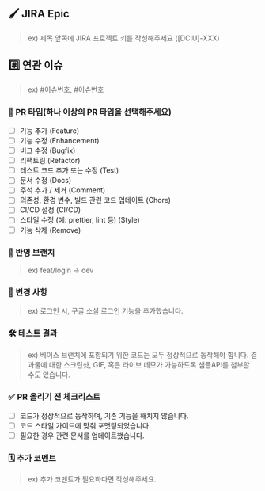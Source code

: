## 🖌️ JIRA Epic
> ex) 제목 앞쪽에 JIRA 프로젝트 키를 작성해주세요 (\[DCIU]-XXX)

## #️⃣ 연관 이슈
> ex) #이슈번호, #이슈번호

### 🎯 PR 타입(하나 이상의 PR 타입을 선택해주세요)
- [ ] 기능 추가 (Feature)
- [ ] 기능 수정 (Enhancement)
- [ ] 버그 수정 (Bugfix)
- [ ] 리팩토링 (Refactor)
- [ ] 테스트 코드 추가 또는 수정 (Test)
- [ ] 문서 수정 (Docs)
- [ ] 주석 추가 / 제거 (Comment)
- [ ] 의존성, 환경 변수, 빌드 관련 코드 업데이트 (Chore)
- [ ] CI/CD 설정 (CI/CD)
- [ ] 스타일 수정 (예: prettier, lint 등) (Style)
- [ ] 기능 삭제 (Remove)

### 📝 반영 브랜치
> ex) feat/login -> dev

### 📑 변경 사항
> ex) 로그인 시, 구글 소셜 로그인 기능을 추가했습니다.

### 🛠 테스트 결과
> ex) 베이스 브랜치에 포함되기 위한 코드는 모두 정상적으로 동작해야 합니다. 결과물에 대한 스크린샷, GIF, 혹은 라이브 데모가 가능하도록 샘플API를 첨부할 수도 있습니다.

### ✅ PR 올리기 전 체크리스트

- [ ] 코드가 정상적으로 동작하며, 기존 기능을 해치지 않습니다.
- [ ] 코드 스타일 가이드에 맞춰 포맷팅되었습니다.
- [ ] 필요한 경우 관련 문서를 업데이트했습니다.

### 🗓️ 추가 코멘트
> ex) 추가 코멘트가 필요하다면 작성해주세요.